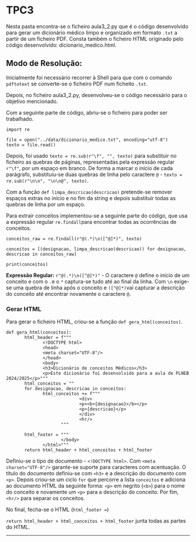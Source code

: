 # TPC3

Nesta pasta encontra-se o ficheiro aula3_2.py que é o código desenvolvido para gerar um dicionário médico limpo e organizado em formato ```.txt``` a partir de um ficheiro PDF. 
Consta também o ficheiro HTML originado pelo código desenvolvido: dicionario_medico.html.

## Modo de Resolução:

Inicialmente foi necessário recorrer à Shell para que com o comando ```pdftotext``` se converte-se o ficheiro PDF num ficheito ```.txt```.

Depois, no ficheiro aula3_2.py, desenvolveu-se o código necessário para o objetivo mencionado.

Com a seguinte parte de código, abriu-se o ficheiro para poder ser trabalhado.
```
import re

file = open("../data/dicionario_medico.txt", encoding="utf-8")
texto = file.read()
```

Depois, foi usado ```texto = re.sub(r"\f", "", texto)``` para substituir no ficheiro as quebras de páginas, representadas pela expressão regular ```r"\f"```, por um espaço em branco. De forma a marcar o início de cada parágrafo, substituiu-se duas quebras de linha pelo caractere ```@``` - ```texto = re.sub(r"\n\n", "\n\n@", texto)```.

Com a função ```def limpa_descricao(descricao)``` pretende-se remover espaços extras no início e no fim da string e depois substituir todas as quebras de linha por um espaço. 

Para extrair conceitos implementou-se a seguinte parte do código, que usa a expressão regular ```re.findall```para encontrar todas as ocorrências de conceitos.
```
conceitos_raw = re.findall(r"@(.*)\n([^@]*)", texto)

conceitos = [(designacao, limpa_descricao(descricao)) for designacao, descricao in conceitos_raw]

print(conceitos)
```

**Expressão Regular:** ```r"@(.*)\n([^@]*)"``` - O caractere ```@``` define o início de um conceito e com o ```.```e o ```*``` captura-se tudo até ao final da linha. Com ```\n``` exige-se uma quebra de linha após o conceito e ```([^@]*)```vai capturar a descrição do conceito até encontrar novamente o caractere ```@```.


### Gerar HTML
Para gerar o ficheiro HTML, criou-se a função ```def gera_html(conceitos)```. 
```
def gera_html(conceitos):
       html_header = f"""
              <!DOCTYPE html>
              <head>
              <meta charset="UTF-8"/>
              </head>
              <body>  
              <h3>Dicionário de conceitos Médicos</h3>
              <p>Este dicionário foi desenvolvido para a aula de PLNEB 2024/2025</p>"""
       html_conceitos = ""
       for designacao, descricao in conceitos:
              html_conceitos += f"""
                            <div>
                            <p><b>{designacao}</b></p>
                            <p>{descricao}</p>
                            </div>
                            <hr/>
                     """

       html_footer = """
                     </body>
              </html>"""
       return html_header + html_conceitos + html_footer
```

Definiu-se o tipo de documento - ```<!DOCTYPE html>```. Com ```<meta charset="UTF-8"/>``` garante-se suporte para caracteres com acentuação.
O título do documento definiu-se com ```<h3>``` e a descrição do documento com ```<p>```.
Depois criou-se um ciclo ```for``` que percorre a lista ```conceitos``` e adiciona ao documento HTML da seguinte forma: ```<p>``` em negrito (```<b>```) para o nome do conceito e novamente um ```<p>``` para a descrição do conceito. Por fim, ```<hr/>``` para separar os conceitos.

No final, fecha-se o HTML (```html_footer =```)

```return html_header + html_conceitos + html_footer``` junta todas as partes do HTML. 

------------------------------
